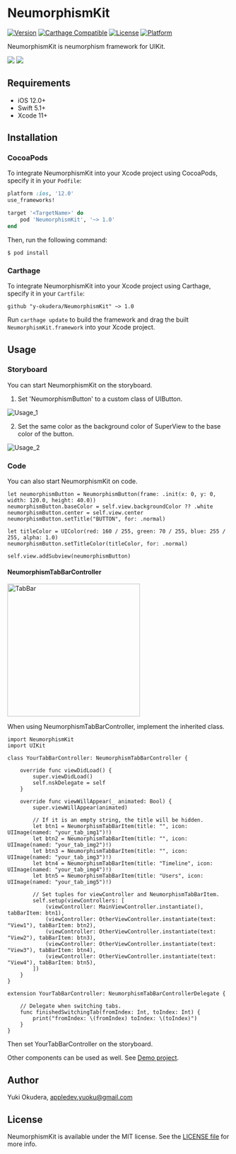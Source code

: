 # NeumorphismKit

[![Version](https://img.shields.io/cocoapods/v/NeumorphismKit.svg?style=flat)](http://cocoapods.org/pods/NeumorphismKit)
[![Carthage Compatible](https://img.shields.io/badge/Carthage-compatible-4BC51D.svg?style=flat)](https://github.com/y-okudera/NeumorphismKit)
[![License](https://img.shields.io/cocoapods/l/NeumorphismKit.svg?style=flat)](http://cocoapods.org/pods/NeumorphismKit)
[![Platform](https://img.shields.io/cocoapods/p/NeumorphismKit.svg?style=flat)](http://cocoapods.org/pods/NeumorphismKit)

NeumorphismKit is neumorphism framework for UIKit.

![](https://user-images.githubusercontent.com/25205138/90653820-9e6c3300-e27a-11ea-8cc7-70a58c30d35c.png) ![](https://user-images.githubusercontent.com/25205138/90653825-a1ffba00-e27a-11ea-9ccc-46b9ade19b16.png)


## Requirements

- iOS 12.0+
- Swift 5.1+
- Xcode 11+

## Installation

### CocoaPods

To integrate NeumorphismKit into your Xcode project using CocoaPods, specify it in your `Podfile`:

```ruby
platform :ios, '12.0'
use_frameworks!

target '<TargetName>' do
    pod 'NeumorphismKit', '~> 1.0'
end
```

Then, run the following command:

```
$ pod install
```

### Carthage

To integrate NeumorphismKit into your Xcode project using Carthage, specify it in your `Cartfile`:

```
github "y-okudera/NeumorphismKit" ~> 1.0
```

Run `carthage update` to build the framework and drag the built `NeumorphismKit.framework` into your Xcode project.

## Usage

### Storyboard
You can start NeumorphismKit on the storyboard.

1. Set 'NeumorphismButton' to a custom class of UIButton.

![Usage_1](https://user-images.githubusercontent.com/25205138/90649602-e046aa80-e275-11ea-870e-8a6828ba895e.png)

2. Set the same color as the background color of SuperView to the base color of the button.

![Usage_2](https://user-images.githubusercontent.com/25205138/90649635-e8064f00-e275-11ea-9040-6abd8cbc2c73.png)

### Code
You can also start NeumorphismKit on code.

```
let neumorphismButton = NeumorphismButton(frame: .init(x: 0, y: 0, width: 120.0, height: 40.0))
neumorphismButton.baseColor = self.view.backgroundColor ?? .white
neumorphismButton.center = self.view.center
neumorphismButton.setTitle("BUTTON", for: .normal)

let titleColor = UIColor(red: 160 / 255, green: 70 / 255, blue: 255 / 255, alpha: 1.0)
neumorphismButton.setTitleColor(titleColor, for: .normal)

self.view.addSubview(neumorphismButton)
```



#### NeumorphismTabBarController

<img width="300" alt="TabBar" src="https://user-images.githubusercontent.com/25205138/96018081-c8f6f880-0e85-11eb-8689-4be3e16be038.png">



When using NeumorphismTabBarController, implement the inherited class.

```
import NeumorphismKit
import UIKit

class YourTabBarController: NeumorphismTabBarController {

    override func viewDidLoad() {
        super.viewDidLoad()
        self.nskDelegate = self
    }

    override func viewWillAppear(_ animated: Bool) {
        super.viewWillAppear(animated)

        // If it is an empty string, the title will be hidden.
        let btn1 = NeumorphismTabBarItem(title: "", icon: UIImage(named: "your_tab_img1")!)
        let btn2 = NeumorphismTabBarItem(title: "", icon: UIImage(named: "your_tab_img2")!)
        let btn3 = NeumorphismTabBarItem(title: "", icon: UIImage(named: "your_tab_img3")!)
        let btn4 = NeumorphismTabBarItem(title: "Timeline", icon: UIImage(named: "your_tab_img4")!)
        let btn5 = NeumorphismTabBarItem(title: "Users", icon: UIImage(named: "your_tab_img5")!)

        // Set tuples for viewController and NeumorphismTabBarItem.
        self.setup(viewControllers: [
            (viewController: MainViewController.instantiate(), tabBarItem: btn1),
            (viewController: OtherViewController.instantiate(text: "View1"), tabBarItem: btn2),
            (viewController: OtherViewController.instantiate(text: "View2"), tabBarItem: btn3),
            (viewController: OtherViewController.instantiate(text: "View3"), tabBarItem: btn4),
            (viewController: OtherViewController.instantiate(text: "View4"), tabBarItem: btn5),
        ])
    }
}

extension YourTabBarController: NeumorphismTabBarControllerDelegate {

    // Delegate when switching tabs.
    func finishedSwitchingTab(fromIndex: Int, toIndex: Int) {
        print("fromIndex: \(fromIndex) toIndex: \(toIndex)")
    }
}

```



Then set YourTabBarController on the storyboard.



Other components can be used as well.
See [Demo project](https://github.com/y-okudera/NeumorphismKit/blob/master/Demo).

## Author

Yuki Okudera, appledev.yuoku@gmail.com

## License

NeumorphismKit is available under the MIT license. See the [LICENSE file](https://github.com/y-okudera/NeumorphismKit/blob/master/LICENSE) for more info.
